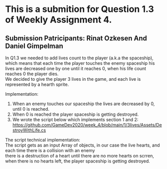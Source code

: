 <h1 class="code-line" data-line-start=0 data-line-end=1 ><a id="This_is_a_submition_for_Question_13_of_Weekly_Assignment_4_0"></a>This is a submition for Question 1.3 of Weekly Assignment 4.</h1>
<h2 class="code-line" data-line-start=1 data-line-end=2 ><a id="Submission_Patricipants_Rinat_Ozkesen_And_Daniel_Gimpelman_1"></a>Submission Patricipants: Rinat Ozkesen And Daniel Gimpelman</h2>
<p class="has-line-data" data-line-start="3" data-line-end="5">In Q1.3 we needed to add lives count to the player (a.k.a the spaceship), which means that each time the player touches the enemy spaceship his lives are decreased one by one until it reaches 0, when his life count reaches 0 the player dies.<br>
We decided to give the player 3 lives in the game, and each live is represented by a hearth sprite.</p>
<p class="has-line-data" data-line-start="6" data-line-end="7">Implementation:</p>
<ol>
<li class="has-line-data" data-line-start="7" data-line-end="8">When an enemy touches our spaceship the lives are decreased by 0, until 0 is reached.</li>
<li class="has-line-data" data-line-start="8" data-line-end="9">When 0 is reached the player spaceship is getting destroyed.</li>
<li class="has-line-data" data-line-start="9" data-line-end="12">We wrote the script below which implements section 1 and 2:<br>
<a href="https://github.com/GameDev2020/week_4/blob/main/1/3lives/Assets/DestroyWithLife.cs">https://github.com/GameDev2020/week_4/blob/main/1/3lives/Assets/DestroyWithLife.cs</a></li>
</ol>
<p class="has-line-data" data-line-start="12" data-line-end="15">The script technical implementation:<br>
The script gets as an input Array of objects, in our case the live hearts, and each time there is a collision with an enemy<br>
there is a destruction of a heart until there are no more hearts on scrren, when there is no hearts left, the player spaceship is getting destroyed.</p>